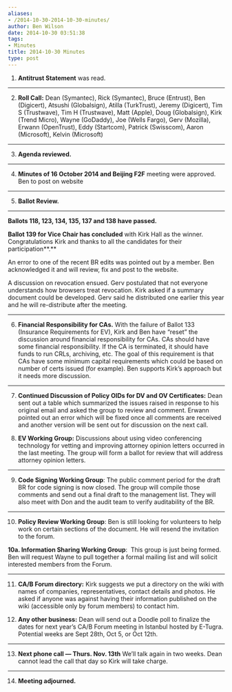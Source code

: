 ```yaml
---
aliases:
- /2014-10-30-2014-10-30-minutes/
author: Ben Wilson
date: 2014-10-30 03:51:38
tags:
- Minutes
title: 2014-10-30 Minutes
type: post
---
```


1. **Antitrust Statement** was read.

****

2. **Roll Call:** Dean (Symantec), Rick (Symantec), Bruce (Entrust), Ben (Digicert), Atsushi (Globalsign), Atilla (TurkTrust), Jeremy (Digicert), Tim S (Trustwave), Tim H (Trustwave), Matt (Apple), Doug (Globalsign), Kirk (Trend Micro), Wayne (GoDaddy), Joe (Wells Fargo), Gerv (Mozilla), Erwann (OpenTrust), Eddy (Startcom), Patrick (Swisscom), Aaron (Microsoft), Kelvin (Microsoft)

****

3. **Agenda reviewed.**

****

4. **Minutes of 16 October 2014 and Beijing F2F** meeting were approved. Ben to post on website

****

5. **Ballot Review.**

****

**Ballots 118, 123, 134, 135, 137 and 138 have passed.**

**Ballot 139 for Vice Chair has concluded** with Kirk Hall as the winner. Congratulations Kirk and thanks to all the candidates for their participation**.**

An error to one of the recent BR edits was pointed out by a member. Ben acknowledged it and will review, fix and post to the website.

A discussion on revocation ensued. Gerv postulated that not everyone understands how browsers treat revocation. Kirk asked if a summary document could be developed. Gerv said he distributed one earlier this year and he will re-distribute after the meeting.

****

6. **Financial Responsibility for CAs.** With the failure of Ballot 133 (Insurance Requirements for EV), Kirk and Ben have “reset” the discussion around financial responsibility for CAs. CAs should have some financial responsibility. If the CA is terminated, it should have funds to run CRLs, archiving, etc. The goal of this requirement is that CAs have some minimum capital requirements which could be based on number of certs issued (for example). Ben supports Kirk’s approach but it needs more discussion.

****

7. **Continued Discussion of Policy OIDs for DV and OV Certificates:** Dean sent out a table which summarized the issues raised in response to his original email and asked the group to review and comment. Erwann pointed out an error which will be fixed once all comments are received and another version will be sent out for discussion on the next call.

1. **EV Working Group:** Discussions about using video conferencing technology for vetting and improving attorney opinion letters occurred in the last meeting. The group will form a ballot for review that will address attorney opinion letters.

****

9. **Code Signing Working Group**: The public comment period for the draft BR for code signing is now closed. The group will compile those comments and send out a final draft to the management list. They will also meet with Don and the audit team to verify auditability of the BR.

****

10. **Policy Review Working Group**: Ben is still looking for volunteers to help work on certain sections of the document. He will resend the invitation to the forum.

**10a. Information Sharing Working Group**:  This group is just being formed. Ben will request Wayne to pull together a formal mailing list and will solicit interested members from the Forum.

****

11. **CA/B Forum directory:** Kirk suggests we put a directory on the wiki with names of companies, representatives, contact details and photos. He asked if anyone was against having their information published on the wiki (accessible only by forum members) to contact him.

01. **Any other business:** Dean will send out a Doodle poll to finalize the dates for next year’s CA/B Forum meeting in Istanbul hosted by E-Tugra. Potential weeks are Sept 28th, Oct 5, or Oct 12th.

****

13. **Next phone call — Thurs. Nov. 13th** We’ll talk again in two weeks. Dean cannot lead the call that day so Kirk will take charge.

****

14. **Meeting adjourned.**